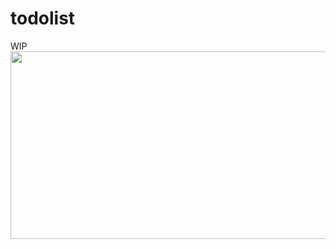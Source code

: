 # todolist
WIP \
<img src="https://github.com/qli100/QQ-Bot/blob/main/gifs/chatgpt.gif](https://github.com/qli100/todolist/assets/65360209/b057f02f-465d-489f-9e08-5d6f04a81062" width=600 height=300>

